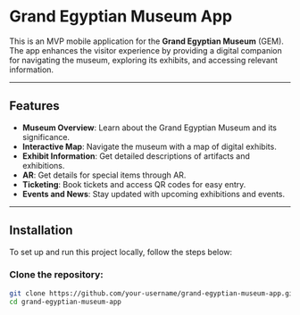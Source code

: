 # Grand Egyptian Museum App

This is an MVP mobile application for the **Grand Egyptian Museum** (GEM). The app enhances the visitor experience by providing a digital companion for navigating the museum, exploring its exhibits, and accessing relevant information.

---

## Features

- **Museum Overview**: Learn about the Grand Egyptian Museum and its significance.
- **Interactive Map**: Navigate the museum with a map of digital exhibits.
- **Exhibit Information**: Get detailed descriptions of artifacts and exhibitions.
- **AR**: Get details for special items through AR.
- **Ticketing**: Book tickets and access QR codes for easy entry.
- **Events and News**: Stay updated with upcoming exhibitions and events.

---

## Installation

To set up and run this project locally, follow the steps below:

### **Clone the repository**:

```bash
git clone https://github.com/your-username/grand-egyptian-museum-app.git
cd grand-egyptian-museum-app
